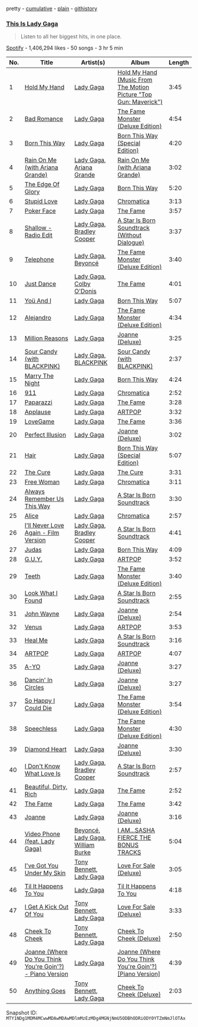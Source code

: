 pretty - [cumulative](/playlists/cumulative/37i9dQZF1DXc7FZ2VBjaeT.md) - [plain](/playlists/plain/37i9dQZF1DXc7FZ2VBjaeT) - [githistory](https://github.githistory.xyz/mackorone/spotify-playlist-archive/blob/main/playlists/plain/37i9dQZF1DXc7FZ2VBjaeT)

### [This Is Lady Gaga](https://open.spotify.com/playlist/37i9dQZF1DXc7FZ2VBjaeT)

> Listen to all her biggest hits, in one place.

[Spotify](https://open.spotify.com/user/spotify) - 1,406,294 likes - 50 songs - 3 hr 5 min

| No. | Title | Artist(s) | Album | Length |
|---|---|---|---|---|
| 1 | [Hold My Hand](https://open.spotify.com/track/0oWraSo5ASJ0h1BEagTyEw) | [Lady Gaga](https://open.spotify.com/artist/1HY2Jd0NmPuamShAr6KMms) | [Hold My Hand \(Music From The Motion Picture "Top Gun: Maverick"\)](https://open.spotify.com/album/4o7oZoaZrwElXdNXfBXsqe) | 3:45 |
| 2 | [Bad Romance](https://open.spotify.com/track/0SiywuOBRcynK0uKGWdCnn) | [Lady Gaga](https://open.spotify.com/artist/1HY2Jd0NmPuamShAr6KMms) | [The Fame Monster \(Deluxe Edition\)](https://open.spotify.com/album/6rePArBMb5nLWEaY9aQqL4) | 4:54 |
| 3 | [Born This Way](https://open.spotify.com/track/6r2BECwMgEoRb5yLfp0Hca) | [Lady Gaga](https://open.spotify.com/artist/1HY2Jd0NmPuamShAr6KMms) | [Born This Way \(Special Edition\)](https://open.spotify.com/album/5maeycU97NHBgwRr2h2A4O) | 4:20 |
| 4 | [Rain On Me \(with Ariana Grande\)](https://open.spotify.com/track/24ySl2hOPGCDcxBxFIqWBu) | [Lady Gaga](https://open.spotify.com/artist/1HY2Jd0NmPuamShAr6KMms), [Ariana Grande](https://open.spotify.com/artist/66CXWjxzNUsdJxJ2JdwvnR) | [Rain On Me \(with Ariana Grande\)](https://open.spotify.com/album/4TqgXMSSTwP3RCo3MMSR6t) | 3:02 |
| 5 | [The Edge Of Glory](https://open.spotify.com/track/0JNdS1n0ifOP25XvhwAMgM) | [Lady Gaga](https://open.spotify.com/artist/1HY2Jd0NmPuamShAr6KMms) | [Born This Way](https://open.spotify.com/album/2KkMVsxymoNR7hRmBcMttd) | 5:20 |
| 6 | [Stupid Love](https://open.spotify.com/track/7yBbV2k2S2uhaQc24NF2xt) | [Lady Gaga](https://open.spotify.com/artist/1HY2Jd0NmPuamShAr6KMms) | [Chromatica](https://open.spotify.com/album/05c49JgPmL4Uz2ZeqRx5SP) | 3:13 |
| 7 | [Poker Face](https://open.spotify.com/track/5R8dQOPq8haW94K7mgERlO) | [Lady Gaga](https://open.spotify.com/artist/1HY2Jd0NmPuamShAr6KMms) | [The Fame](https://open.spotify.com/album/1jpUMnKpRlng1OJN7LJauV) | 3:57 |
| 8 | [Shallow \- Radio Edit](https://open.spotify.com/track/6QfS2wq5sSC1xAJCQsTSlj) | [Lady Gaga](https://open.spotify.com/artist/1HY2Jd0NmPuamShAr6KMms), [Bradley Cooper](https://open.spotify.com/artist/4VIvfOurcf0vuLRxLkGnIG) | [A Star Is Born Soundtrack \(Without Dialogue\)](https://open.spotify.com/album/3edjzMAVB9RYRd4UcZBchx) | 3:37 |
| 9 | [Telephone](https://open.spotify.com/track/7rl7ao5pb9BhvAzPdWStxi) | [Lady Gaga](https://open.spotify.com/artist/1HY2Jd0NmPuamShAr6KMms), [Beyoncé](https://open.spotify.com/artist/6vWDO969PvNqNYHIOW5v0m) | [The Fame Monster \(Deluxe Edition\)](https://open.spotify.com/album/6DGZdMi124iOOih9GMlhN2) | 3:40 |
| 10 | [Just Dance](https://open.spotify.com/track/2x7MyWybabEz6Y6wvHuwGE) | [Lady Gaga](https://open.spotify.com/artist/1HY2Jd0NmPuamShAr6KMms), [Colby O'Donis](https://open.spotify.com/artist/7fObcBw9VM3x7ntWKCYl0z) | [The Fame](https://open.spotify.com/album/1jpUMnKpRlng1OJN7LJauV) | 4:01 |
| 11 | [Yoü And I](https://open.spotify.com/track/6rkAY9rk1NTFB94QxG3LJR) | [Lady Gaga](https://open.spotify.com/artist/1HY2Jd0NmPuamShAr6KMms) | [Born This Way](https://open.spotify.com/album/2KkMVsxymoNR7hRmBcMttd) | 5:07 |
| 12 | [Alejandro](https://open.spotify.com/track/4lwavw59UjXUPJZtKNdFYp) | [Lady Gaga](https://open.spotify.com/artist/1HY2Jd0NmPuamShAr6KMms) | [The Fame Monster \(Deluxe Edition\)](https://open.spotify.com/album/6DGZdMi124iOOih9GMlhN2) | 4:34 |
| 13 | [Million Reasons](https://open.spotify.com/track/1rpDLMm4FjGqMz6N1dZZo8) | [Lady Gaga](https://open.spotify.com/artist/1HY2Jd0NmPuamShAr6KMms) | [Joanne \(Deluxe\)](https://open.spotify.com/album/1QV5fPVm9bIVWsm0ngE34T) | 3:25 |
| 14 | [Sour Candy \(with BLACKPINK\)](https://open.spotify.com/track/6R6ZoHTypt5lt68MWbzZXv) | [Lady Gaga](https://open.spotify.com/artist/1HY2Jd0NmPuamShAr6KMms), [BLACKPINK](https://open.spotify.com/artist/41MozSoPIsD1dJM0CLPjZF) | [Sour Candy \(with BLACKPINK\)](https://open.spotify.com/album/6y6lP1WRfqEhv8RLy4ufZB) | 2:37 |
| 15 | [Marry The Night](https://open.spotify.com/track/1k18nxjYj8R5iz82Ap7GEY) | [Lady Gaga](https://open.spotify.com/artist/1HY2Jd0NmPuamShAr6KMms) | [Born This Way](https://open.spotify.com/album/2KkMVsxymoNR7hRmBcMttd) | 4:24 |
| 16 | [911](https://open.spotify.com/track/6qI0MU175Dk2DeoUjlrOpy) | [Lady Gaga](https://open.spotify.com/artist/1HY2Jd0NmPuamShAr6KMms) | [Chromatica](https://open.spotify.com/album/05c49JgPmL4Uz2ZeqRx5SP) | 2:52 |
| 17 | [Paparazzi](https://open.spotify.com/track/7Hqig8kp32q2Ire3ECQvWM) | [Lady Gaga](https://open.spotify.com/artist/1HY2Jd0NmPuamShAr6KMms) | [The Fame](https://open.spotify.com/album/1jpUMnKpRlng1OJN7LJauV) | 3:28 |
| 18 | [Applause](https://open.spotify.com/track/5ka2ajep9OAvU5Sgduhiex) | [Lady Gaga](https://open.spotify.com/artist/1HY2Jd0NmPuamShAr6KMms) | [ARTPOP](https://open.spotify.com/album/2eRJUtI7nXrQ5uYQ7tzTo9) | 3:32 |
| 19 | [LoveGame](https://open.spotify.com/track/0TcJ7QWpggdSg8t0fHThHm) | [Lady Gaga](https://open.spotify.com/artist/1HY2Jd0NmPuamShAr6KMms) | [The Fame](https://open.spotify.com/album/1jpUMnKpRlng1OJN7LJauV) | 3:36 |
| 20 | [Perfect Illusion](https://open.spotify.com/track/2KZSAE8Q2czVxKAzEuxbNu) | [Lady Gaga](https://open.spotify.com/artist/1HY2Jd0NmPuamShAr6KMms) | [Joanne \(Deluxe\)](https://open.spotify.com/album/1QV5fPVm9bIVWsm0ngE34T) | 3:02 |
| 21 | [Hair](https://open.spotify.com/track/2uk0YH2ahN0UE5jaCMa5jn) | [Lady Gaga](https://open.spotify.com/artist/1HY2Jd0NmPuamShAr6KMms) | [Born This Way \(Special Edition\)](https://open.spotify.com/album/5maeycU97NHBgwRr2h2A4O) | 5:07 |
| 22 | [The Cure](https://open.spotify.com/track/34oB5r0lcN3fYWCs2uA1k5) | [Lady Gaga](https://open.spotify.com/artist/1HY2Jd0NmPuamShAr6KMms) | [The Cure](https://open.spotify.com/album/2yaSZnZhaxsbQ5xhgGbw3g) | 3:31 |
| 23 | [Free Woman](https://open.spotify.com/track/4L6ihclQPu1hqP9r3WNJjQ) | [Lady Gaga](https://open.spotify.com/artist/1HY2Jd0NmPuamShAr6KMms) | [Chromatica](https://open.spotify.com/album/05c49JgPmL4Uz2ZeqRx5SP) | 3:11 |
| 24 | [Always Remember Us This Way](https://open.spotify.com/track/74iZuPGwyL33VlTr6jTnab) | [Lady Gaga](https://open.spotify.com/artist/1HY2Jd0NmPuamShAr6KMms) | [A Star Is Born Soundtrack](https://open.spotify.com/album/4sLtOBOzn4s3GDUv3c5oJD) | 3:30 |
| 25 | [Alice](https://open.spotify.com/track/41A89rj3GoMG6ktN37L7PG) | [Lady Gaga](https://open.spotify.com/artist/1HY2Jd0NmPuamShAr6KMms) | [Chromatica](https://open.spotify.com/album/05c49JgPmL4Uz2ZeqRx5SP) | 2:57 |
| 26 | [I'll Never Love Again \- Film Version](https://open.spotify.com/track/4A7EkKijzA4ryEoCRWJzdG) | [Lady Gaga](https://open.spotify.com/artist/1HY2Jd0NmPuamShAr6KMms), [Bradley Cooper](https://open.spotify.com/artist/4VIvfOurcf0vuLRxLkGnIG) | [A Star Is Born Soundtrack](https://open.spotify.com/album/4sLtOBOzn4s3GDUv3c5oJD) | 4:41 |
| 27 | [Judas](https://open.spotify.com/track/0QkWikH5Z3U0f79T9iuF6c) | [Lady Gaga](https://open.spotify.com/artist/1HY2Jd0NmPuamShAr6KMms) | [Born This Way](https://open.spotify.com/album/2KkMVsxymoNR7hRmBcMttd) | 4:09 |
| 28 | [G.U.Y.](https://open.spotify.com/track/4rYLpaNFzt6pkQnrCvVHUw) | [Lady Gaga](https://open.spotify.com/artist/1HY2Jd0NmPuamShAr6KMms) | [ARTPOP](https://open.spotify.com/album/2eRJUtI7nXrQ5uYQ7tzTo9) | 3:52 |
| 29 | [Teeth](https://open.spotify.com/track/0E7g5bxgqdGYaChfGqdKER) | [Lady Gaga](https://open.spotify.com/artist/1HY2Jd0NmPuamShAr6KMms) | [The Fame Monster \(Deluxe Edition\)](https://open.spotify.com/album/6DGZdMi124iOOih9GMlhN2) | 3:40 |
| 30 | [Look What I Found](https://open.spotify.com/track/1l9G7M8gNyQsgOGWZGoQsT) | [Lady Gaga](https://open.spotify.com/artist/1HY2Jd0NmPuamShAr6KMms) | [A Star Is Born Soundtrack](https://open.spotify.com/album/4sLtOBOzn4s3GDUv3c5oJD) | 2:55 |
| 31 | [John Wayne](https://open.spotify.com/track/1vwTGFOq34pA2d0VUikL3W) | [Lady Gaga](https://open.spotify.com/artist/1HY2Jd0NmPuamShAr6KMms) | [Joanne \(Deluxe\)](https://open.spotify.com/album/1QV5fPVm9bIVWsm0ngE34T) | 2:54 |
| 32 | [Venus](https://open.spotify.com/track/3n3S5cH3IyaOswY2XSUGTS) | [Lady Gaga](https://open.spotify.com/artist/1HY2Jd0NmPuamShAr6KMms) | [ARTPOP](https://open.spotify.com/album/2eRJUtI7nXrQ5uYQ7tzTo9) | 3:53 |
| 33 | [Heal Me](https://open.spotify.com/track/5Ctq1DOZUWZqsQZXro2jf7) | [Lady Gaga](https://open.spotify.com/artist/1HY2Jd0NmPuamShAr6KMms) | [A Star Is Born Soundtrack](https://open.spotify.com/album/4sLtOBOzn4s3GDUv3c5oJD) | 3:16 |
| 34 | [ARTPOP](https://open.spotify.com/track/73zDQykFwu3yT5VQ6MwYbh) | [Lady Gaga](https://open.spotify.com/artist/1HY2Jd0NmPuamShAr6KMms) | [ARTPOP](https://open.spotify.com/album/2eRJUtI7nXrQ5uYQ7tzTo9) | 4:07 |
| 35 | [A\-YO](https://open.spotify.com/track/4aea4osXbQHKgeOwZGzgEV) | [Lady Gaga](https://open.spotify.com/artist/1HY2Jd0NmPuamShAr6KMms) | [Joanne \(Deluxe\)](https://open.spotify.com/album/1QV5fPVm9bIVWsm0ngE34T) | 3:27 |
| 36 | [Dancin' In Circles](https://open.spotify.com/track/73nUaV6tDyvCiBZKhAR7kL) | [Lady Gaga](https://open.spotify.com/artist/1HY2Jd0NmPuamShAr6KMms) | [Joanne \(Deluxe\)](https://open.spotify.com/album/1QV5fPVm9bIVWsm0ngE34T) | 3:27 |
| 37 | [So Happy I Could Die](https://open.spotify.com/track/4MfBFhIBXrmqrczjYqasLp) | [Lady Gaga](https://open.spotify.com/artist/1HY2Jd0NmPuamShAr6KMms) | [The Fame Monster \(Deluxe Edition\)](https://open.spotify.com/album/6DGZdMi124iOOih9GMlhN2) | 3:54 |
| 38 | [Speechless](https://open.spotify.com/track/1pWZZfszgiDVIzbQLs50Cy) | [Lady Gaga](https://open.spotify.com/artist/1HY2Jd0NmPuamShAr6KMms) | [The Fame Monster \(Deluxe Edition\)](https://open.spotify.com/album/6DGZdMi124iOOih9GMlhN2) | 4:30 |
| 39 | [Diamond Heart](https://open.spotify.com/track/45CPhDilfgK14IE7LbNvPh) | [Lady Gaga](https://open.spotify.com/artist/1HY2Jd0NmPuamShAr6KMms) | [Joanne \(Deluxe\)](https://open.spotify.com/album/2ZUwFxlWo0gwTsvZ6L4Meh) | 3:30 |
| 40 | [I Don't Know What Love Is](https://open.spotify.com/track/1EWKuMkjiVrHRoqAquXVfL) | [Lady Gaga](https://open.spotify.com/artist/1HY2Jd0NmPuamShAr6KMms), [Bradley Cooper](https://open.spotify.com/artist/4VIvfOurcf0vuLRxLkGnIG) | [A Star Is Born Soundtrack](https://open.spotify.com/album/4sLtOBOzn4s3GDUv3c5oJD) | 2:57 |
| 41 | [Beautiful, Dirty, Rich](https://open.spotify.com/track/3qrQtMmkuV79LMGfsGDHRf) | [Lady Gaga](https://open.spotify.com/artist/1HY2Jd0NmPuamShAr6KMms) | [The Fame](https://open.spotify.com/album/1jpUMnKpRlng1OJN7LJauV) | 2:52 |
| 42 | [The Fame](https://open.spotify.com/track/25pWYL5848CIMh3OfnDroM) | [Lady Gaga](https://open.spotify.com/artist/1HY2Jd0NmPuamShAr6KMms) | [The Fame](https://open.spotify.com/album/1jpUMnKpRlng1OJN7LJauV) | 3:42 |
| 43 | [Joanne](https://open.spotify.com/track/4CpYy3xVz778722sv0odtm) | [Lady Gaga](https://open.spotify.com/artist/1HY2Jd0NmPuamShAr6KMms) | [Joanne \(Deluxe\)](https://open.spotify.com/album/1QV5fPVm9bIVWsm0ngE34T) | 3:16 |
| 44 | [Video Phone \(feat\. Lady Gaga\)](https://open.spotify.com/track/2nX9948PslVYrrHUf6w0eL) | [Beyoncé](https://open.spotify.com/artist/6vWDO969PvNqNYHIOW5v0m), [Lady Gaga](https://open.spotify.com/artist/1HY2Jd0NmPuamShAr6KMms), [William Burke](https://open.spotify.com/artist/68iRXBQ7fDXt7LEPhj0sSs) | [I AM...SASHA FIERCE THE BONUS TRACKS](https://open.spotify.com/album/1wuC0jj7341uFOuCyqzwe8) | 5:04 |
| 45 | [I've Got You Under My Skin](https://open.spotify.com/track/6jz5HzDmPuQ24U7u7KfKGw) | [Tony Bennett](https://open.spotify.com/artist/2lolQgalUvZDfp5vvVtTYV), [Lady Gaga](https://open.spotify.com/artist/1HY2Jd0NmPuamShAr6KMms) | [Love For Sale \(Deluxe\)](https://open.spotify.com/album/6hBQkPnq5u1BwZncSEDEgs) | 3:05 |
| 46 | [Til It Happens To You](https://open.spotify.com/track/0bCCGLHflR08UVA6oJJc8I) | [Lady Gaga](https://open.spotify.com/artist/1HY2Jd0NmPuamShAr6KMms) | [Til It Happens To You](https://open.spotify.com/album/00qjYaNSNpQCZHhCpAlH60) | 4:18 |
| 47 | [I Get A Kick Out Of You](https://open.spotify.com/track/6tANJIaIQAFhMxgnafAZd2) | [Tony Bennett](https://open.spotify.com/artist/2lolQgalUvZDfp5vvVtTYV), [Lady Gaga](https://open.spotify.com/artist/1HY2Jd0NmPuamShAr6KMms) | [Love For Sale \(Deluxe\)](https://open.spotify.com/album/6hBQkPnq5u1BwZncSEDEgs) | 3:33 |
| 48 | [Cheek To Cheek](https://open.spotify.com/track/0UuRIovHyU6KeTzY4gS0L2) | [Tony Bennett](https://open.spotify.com/artist/2lolQgalUvZDfp5vvVtTYV), [Lady Gaga](https://open.spotify.com/artist/1HY2Jd0NmPuamShAr6KMms) | [Cheek To Cheek \(Deluxe\)](https://open.spotify.com/album/2VX9rp6NAC19TQN4IgkmYu) | 2:50 |
| 49 | [Joanne \(Where Do You Think You're Goin'?\) \- Piano Version](https://open.spotify.com/track/1j8jHKgAQ7QD52Wd5uuLNZ) | [Lady Gaga](https://open.spotify.com/artist/1HY2Jd0NmPuamShAr6KMms) | [Joanne \(Where Do You Think You're Goin'?\) \[Piano Version\]](https://open.spotify.com/album/5jqcNriHl28rS3LlmoP1fg) | 4:39 |
| 50 | [Anything Goes](https://open.spotify.com/track/3Cq4BUlxDg4ulj7XnN2COP) | [Tony Bennett](https://open.spotify.com/artist/2lolQgalUvZDfp5vvVtTYV), [Lady Gaga](https://open.spotify.com/artist/1HY2Jd0NmPuamShAr6KMms) | [Cheek To Cheek \(Deluxe\)](https://open.spotify.com/album/2VX9rp6NAC19TQN4IgkmYu) | 2:03 |

Snapshot ID: `MTY1NDg1MDM4MCwwMDAwMDAwMDlmMzEzMDg4MGNjNmU5ODBhODRiODY0YTZmNmJlOTAx`
